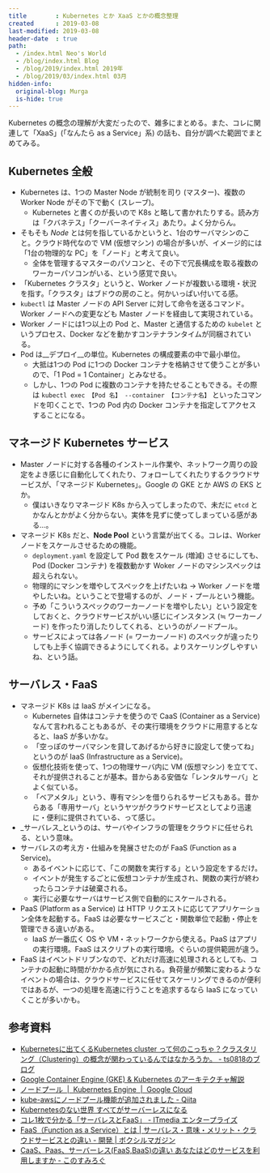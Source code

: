 ```yaml
---
title        : Kubernetes とか XaaS とかの概念整理
created      : 2019-03-08
last-modified: 2019-03-08
header-date  : true
path:
  - /index.html Neo's World
  - /blog/index.html Blog
  - /blog/2019/index.html 2019年
  - /blog/2019/03/index.html 03月
hidden-info:
  original-blog: Murga
  is-hide: true
---
```


Kubernetes の概念の理解が大変だったので、雑多にまとめる。また、コレに関連して「XaaS」(「なんたら as a Service」系) の話も、自分が調べた範囲でまとめてみる。

## Kubernetes 全般

- Kubernetes は、1つの Master Node が統制を司り (マスター)、複数の Worker Node がその下で動く (スレーブ)。
  - Kubernetes と書くのが長いので K8s と略して書かれたりする。読み方は「クバネテス」「クーバーネイティス」あたり。よく分からん。
- そもそも _Node_ とは何を指しているかというと、1台のサーバマシンのこと。クラウド時代なので VM (仮想マシン) の場合が多いが、イメージ的には「1台の物理的な PC」を「ノード」と考えて良い。
  - 全体を管理するマスターのパソコンと、その下で冗長構成を取る複数のワーカーパソコンがいる、という感覚で良い。
- 「Kubernetes クラスタ」というと、Worker ノードが複数いる環境・状況を指す。「クラスタ」はブドウの房のこと。何かいっぱい付いてる感。
- `kubectl` は Master ノードの API Server に対して命令を送るコマンド。Worker ノードへの変更なども Master ノードを経由して実現されている。
- Worker ノードには1つ以上の Pod と、Master と通信するための `kubelet` というプロセス、Docker などを動かすコンテナランタイムが同梱されている。
- Pod は__デプロイ__の単位。Kubernetes の構成要素の中で最小単位。
  - 大抵は1つの Pod に1つの Docker コンテナを格納させて使うことが多いので、「1 Pod = 1 Container」とみなせる。
  - しかし、1つの Pod に複数のコンテナを持たせることもできる。その際は `kubectl exec 【Pod 名】 --container 【コンテナ名】` といったコマンドを叩くことで、1つの Pod 内の Docker コンテナを指定してアクセスすることになる。

## マネージド Kubernetes サービス

- Master ノードに対する各種のインストール作業や、ネットワーク周りの設定をよき感じに自動化してくれたり、フォローしてくれたりするクラウドサービスが、「マネージド Kubernetes」。Google の GKE とか AWS の EKS とか。
  - 僕はいきなりマネージド K8s から入ってしまったので、未だに `etcd` とかなんとかがよく分からない。実体を見ずに使ってしまっている感がある…。
- マネージド K8s だと、__Node Pool__ という言葉が出てくる。コレは、Worker ノードをスケールさせるための機能。
  - `deployment.yaml` を設定して Pod 数をスケール (増減) させるにしても、Pod (Docker コンテナ) を複数動かす Woker ノードのマシンスペックは超えられない。
  - 物理的にマシンを増やしてスペックを上げたいね → Worker ノードを増やしたいね。ということで登場するのが、ノード・プールという機能。
  - 予め「こういうスペックのワーカーノードを増やしたい」という設定をしておくと、クラウドサービスがいい感じにインスタンス (≒ ワーカーノード) を作ったり消したりしてくれる、というのがノードプール。
  - サービスによっては各ノード (= ワーカーノード) のスペックが違ったりしても上手く協調できるようにしてくれる。よりスケーリングしやすいね、という話。

## サーバレス・FaaS

- マネージド K8s は IaaS がメインになる。
  - Kubernetes 自体はコンテナを使うので CaaS (Container as a Service) なんて言われることもあるが、その実行環境をクラウドに用意するとなると、IaaS が多いかな。
  - 「空っぽのサーバマシンを貸してあげるから好きに設定して使ってね」というのが IaaS (Infrastructure as a Service)。
  - 仮想化技術を使って、1つの物理サーバ内に VM (仮想マシン) を立てて、それが提供されることが基本。昔からある安価な「レンタルサーバ」とよく似ている。
  - 「ベアメタル」という、専有マシンを借りられるサービスもある。昔からある「専用サーバ」というヤツがクラウドサービスとしてより迅速に・便利に提供されている、って感じ。
- _サーバレス_というのは、サーバやインフラの管理をクラウドに任せられる、という意味。
- サーバレスの考え方・仕組みを発展させたのが FaaS (Function as a Service)。
  - あるイベントに応じて、「この関数を実行する」という設定をするだけ。
  - イベントが発生するごとに仮想コンテナが生成され、関数の実行が終わったらコンテナは破棄される。
  - 実行に必要なサーバはサービス側で自動的にスケールされる。
- PaaS (Platform as a Service) は HTTP リクエストに応じてアプリケーション全体を起動する。FaaS は必要なサービスごと・関数単位で起動・停止を管理できる違いがある。
  - IaaS が一番広く OS や VM・ネットワークから使える。PaaS はアプリの実行環境。FaaS はスクリプトの実行環境。ぐらいの提供範囲が違う。
- FaaS はイベントドリブンなので、どれだけ高速に処理されるとしても、コンテナの起動に時間がかかる点が気にされる。負荷量が頻繁に変わるようなイベントの場合は、クラウドサービスに任せてスケーリングできるのが便利ではあるが、一つの処理を高速に行うことを追求するなら IaaS になっていくことが多いかも。

## 参考資料

- [Kubernetesに出てくるKubernetes cluster って何のこっちゃ？クラスタリング（Clustering）の概念が関わっているんではなかろうか。 - ts0818のブログ](https://ts0818.hatenablog.com/entry/2018/07/29/233208)
- [Google Container Engine (GKE) & Kubernetes のアーキテクチャ解説](https://www.slideshare.net/HammoudiSamir/google-container-engine-gke-kubernetes)
- [ノードプール  |  Kubernetes Engine  |  Google Cloud](https://cloud.google.com/kubernetes-engine/docs/node-pools?hl=ja)
- [kube-awsにノードプール機能が追加されました - Qiita](https://qiita.com/mumoshu/items/39e2e89db8ce8e8fe7cf)
- [Kubernetesのない世界 すべてがサーバーレスになる](https://www.slideshare.net/YoshidaShingo/thefuturewillbeserverless)
- [コレ1枚で分かる「サーバレスとFaaS」 - ITmedia エンタープライズ](https://www.itmedia.co.jp/enterprise/articles/1701/16/news026.html)
- [FaaS（Function as a Service）とは | サーバレス・意味・メリット・クラウドサービスとの違い - 開発 | ボクシルマガジン](https://boxil.jp/mag/a3692/#3692-12)
- [CaaS、Paas、サーバーレス(FaaS,BaaS)の違い あなたはどのサービスを利用しますか - このすみろぐ](https://www.konosumi.net/entry/2018/08/03/013538)
